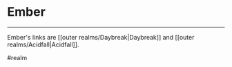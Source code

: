 # Ember
---

Ember's links are [[outer realms/Daybreak|Daybreak]] and [[outer realms/Acidfall|Acidfall]].

#realm